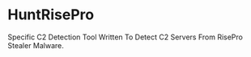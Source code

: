 # HuntRisePro
Specific C2 Detection Tool Written To Detect C2 Servers From RisePro Stealer Malware.
